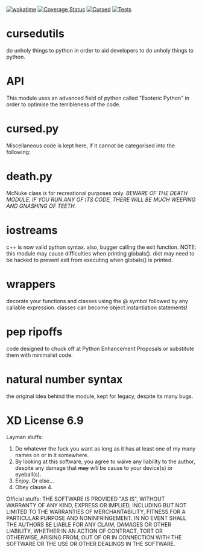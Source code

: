[![wakatime](https://wakatime.com/badge/github/FluffyTrooper2001/cursedutils.svg)](https://wakatime.com/badge/github/FluffyTrooper2001/cursedutils)
[![Coverage Status](https://img.shields.io/badge/coverage-420%25-brightgreen.svg)](https://coveralls.io/r/FluffyTrooper2001/cursedutils?branch=cursed)
[![Cursed](https://img.shields.io/badge/cursed-max-darkblue.svg)](https://github.com/FluffyTrooper2001/cursedutils)
[![Tests](https://img.shields.io/badge/test-crashed-darkred.svg)](https://efmsoft.com/what-is/?code=0xC0000005)

# cursedutils
do unholy things to python in order to aid developers to do unholy things to python.

# API
This module uses an advanced field of python called "Esoteric Python" in order to optimise the terribleness of the code.

# cursed.py
Miscellaneous code is kept here, if it cannot be categorised into the following:

# death.py
McNuke class is for recreational purposes only. 
*BEWARE OF THE DEATH MODULE. IF YOU RUN ANY OF ITS CODE, THERE WILL BE MUCH WEEPING AND GNASHING OF TEETH.*

# iostreams
c++ is now valid python syntax.
also, bugger calling the exit function.
NOTE: this module may cause difficulties when printing globals(). dict may need to be hacked to prevent exit from executing when globals() is printed.

# wrappers
decorate your functions and classes using the @ symbol followed by any callable expression.
classes can become object instantiation statements!

# pep ripoffs
code designed to chuck off at Python Enhancement Proposals or substitute them with minimalist code.

# natural number syntax
the original idea behind the module, kept for legacy, despite its many bugs.

# XD License 6.9

Layman stuffs:
1. Do whatever the fuck you want as long as it has at least one of my many names on or in it somewhere.
2. By looking at this software, you agree to waive any liability to the author, despite any damage that ~~may~~ *will* be cause to your device(s) or eyeball(s).
3. Enjoy. Or else...
4. Obey clause 4.

Official stuffs:
THE SOFTWARE IS PROVIDED "AS IS", WITHOUT WARRANTY OF ANY KIND,
EXPRESS OR IMPLIED, INCLUDING BUT NOT LIMITED TO THE WARRANTIES OF
MERCHANTABILITY, FITNESS FOR A PARTICULAR PURPOSE AND NONINFRINGEMENT.
IN NO EVENT SHALL THE AUTHORS BE LIABLE FOR ANY CLAIM, DAMAGES OR
OTHER LIABILITY, WHETHER IN AN ACTION OF CONTRACT, TORT OR OTHERWISE,
ARISING FROM, OUT OF OR IN CONNECTION WITH THE SOFTWARE OR THE USE OR
OTHER DEALINGS IN THE SOFTWARE.
